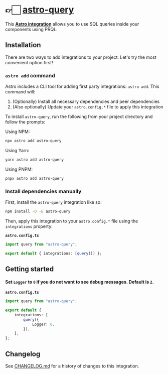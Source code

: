 # 👉🏻 [astro-query]

This **[Astro integration][astro-integration]** allows you to use SQL queries
inside your components using PRQL.

## Installation

There are two ways to add integrations to your project. Let's try the most
convenient option first!

### `astro add` command

Astro includes a CLI tool for adding first party integrations: `astro add`. This
command will:

1. (Optionally) Install all necessary dependencies and peer dependencies
2. (Also optionally) Update your `astro.config.*` file to apply this integration

To install `astro-query`, run the following from your project directory and
follow the prompts:

Using NPM:

```sh
npx astro add astro-query
```

Using Yarn:

```sh
yarn astro add astro-query
```

Using PNPM:

```sh
pnpx astro add astro-query
```

### Install dependencies manually

First, install the `astro-query` integration like so:

```sh
npm install -D -E astro-query
```

Then, apply this integration to your `astro.config.*` file using the
`integrations` property:

**`astro.config.ts`**

```ts
import query from "astro-query";

export default { integrations: [query()] };
```

## Getting started

#### Set `Logger` to `0` if you do not want to see debug messages. Default is `2`.

**`astro.config.ts`**

```ts
import query from "astro-query";

export default {
	integrations: [
		query({
			Logger: 0,
		}),
	],
};
```

[astro-query]: https://npmjs.org/astro-query
[astro-integration]: https://docs.astro.build/en/guides/integrations-guide/

## Changelog

See [CHANGELOG.md](CHANGELOG.md) for a history of changes to this integration.
